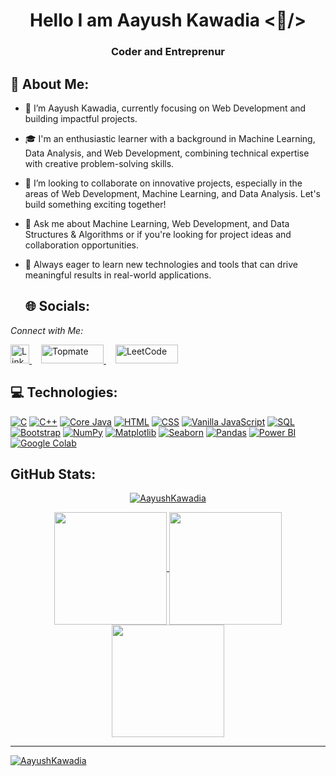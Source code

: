 <h1 align="center">Hello I am Aayush Kawadia <🤠/></h1>
<h3 align="center">Coder and Entreprenur</h3>

## 💫 About Me:
- 🔭 I’m Aayush Kawadia, currently focusing on Web Development and building impactful projects.
- 🎓 I'm an enthusiastic learner with a background in Machine Learning, Data Analysis, and Web Development, combining technical expertise with creative problem-solving skills.
- 👯 I’m looking to collaborate on innovative projects, especially in the areas of Web Development, Machine Learning, and Data Analysis. Let's build something exciting together!
- 💬 Ask me about Machine Learning, Web Development, and Data Structures & Algorithms or if you're looking for project ideas and collaboration opportunities.
- 🚀 Always eager to learn new technologies and tools that can drive meaningful results in real-world applications.


  ## 🌐 Socials:
*Connect with Me:*

<a href="https://www.linkedin.com/in/aayushkawadia" target="blank">
    <img src="https://raw.githubusercontent.com/rahuldkjain/github-profile-readme-generator/master/src/images/icons/Social/linked-in-alt.svg" alt="LinkedIn" width="30" height="30" />
</a>
<a href="https://topmate.io/aayushkawadia" target="blank" style="margin-left: 15px;">
    <img src="https://img.shields.io/badge/Topmate-5D3FD3.svg?style=flat&logo=web&logoColor=white" alt="Topmate" width="100" height="30" />
</a>
<a href="https://leetcode.com/u/aayushkawadia2004/" target="blank" style="margin-left: 15px;">
    <img src="https://img.shields.io/badge/LeetCode-FFA116.svg?style=flat&logo=leetcode&logoColor=black" alt="LeetCode" width="100" height="30" />
</a>



## 💻 Technologies:

[![C](https://img.shields.io/badge/C-%2300598B.svg?logo=c&logoColor=white)](https://en.wikipedia.org/wiki/C_(programming_language))
[![C++](https://img.shields.io/badge/C++-%2300599C.svg?logo=c%2B%2B&logoColor=white)](https://en.wikipedia.org/wiki/C%2B%2B)
[![Core Java](https://img.shields.io/badge/Core%20Java-%23F89820.svg?logo=java&logoColor=white)](https://en.wikipedia.org/wiki/Java_(programming_language))
[![HTML](https://img.shields.io/badge/HTML5-%23E34F26.svg?logo=html5&logoColor=white)](https://en.wikipedia.org/wiki/HTML)
[![CSS](https://img.shields.io/badge/CSS3-%231572B6.svg?logo=css3&logoColor=white)](https://en.wikipedia.org/wiki/CSS)
[![Vanilla JavaScript](https://img.shields.io/badge/Vanilla%20JavaScript-%23F7DF1E.svg?logo=javascript&logoColor=black)](https://en.wikipedia.org/wiki/JavaScript)
[![SQL](https://img.shields.io/badge/SQL-%234F5B93.svg?logo=postgresql&logoColor=white)](https://en.wikipedia.org/wiki/SQL)
[![Bootstrap](https://img.shields.io/badge/Bootstrap-%23563D7A.svg?logo=bootstrap&logoColor=white)](https://en.wikipedia.org/wiki/Bootstrap_(front-end_framework))
[![NumPy](https://img.shields.io/badge/NumPy-%23013243.svg?logo=numpy&logoColor=white)](https://en.wikipedia.org/wiki/NumPy)
[![Matplotlib](https://img.shields.io/badge/Matplotlib-%233B8EB8.svg?logo=matplotlib&logoColor=white)](https://en.wikipedia.org/wiki/Matplotlib)
[![Seaborn](https://img.shields.io/badge/Seaborn-%23E5734A.svg?logo=seaborn&logoColor=white)](https://en.wikipedia.org/wiki/Seaborn)
[![Pandas](https://img.shields.io/badge/Pandas-%23121011.svg?logo=pandas&logoColor=white)](https://en.wikipedia.org/wiki/Pandas_(software))
[![Power BI](https://img.shields.io/badge/Power%20BI-%23F25028.svg?logo=microsoft-powerbi&logoColor=white)](https://en.wikipedia.org/wiki/Power_BI)
[![Google Colab](https://img.shields.io/badge/Google%20Colab-%23FFAA00.svg?logo=googlecolab&logoColor=white)](https://colab.research.google.com/)


## GitHub Stats:
<div align="center">
<a href="https://github.com/AayushKawadia">
<img align="center" src="https://github-readme-streak-stats.herokuapp.com/?user=AayushKawadia&theme=2077" alt="AayushKawadia" /></p>
<!-- <img align="center" src="http://github-profile-summary-cards.vercel.app/api/cards/stats?username=AayushKawadia&theme=2077" height="180em" /> -->
<img align="center" src="http://github-profile-summary-cards.vercel.app/api/cards/most-commit-language?username=AayushKawadia&theme=2077" height="180em" />
<!-- <img align="center" src="http://github-profile-summary-cards.vercel.app/api/cards/repos-per-language?username=AayushKawadia&theme=2077" height="180em" /> -->
<img align="center" src="http://github-profile-summary-cards.vercel.app/api/cards/productive-time?username=AayushKawadia&theme=2077" height="180em" />
<img align="center" src="http://github-profile-summary-cards.vercel.app/api/cards/profile-details?username=AayushKawadia&theme=2077" height="180em" />


---


<p align="left"> <img src="https://komarev.com/ghpvc/?username=AayushKawadia&label=Profile%20views&color=0e75b6&style=flat" alt="AayushKawadia" /> </p>
